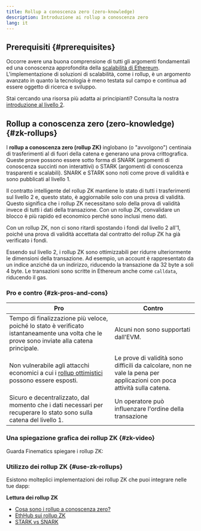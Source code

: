 ```yaml
---
title: Rollup a conoscenza zero (zero-knowledge)
description: Introduzione ai rollup a conoscenza zero
lang: it
---
```


## Prerequisiti {#prerequisites}

Occorre avere una buona comprensione di tutti gli argomenti fondamentali ed una conoscenza approfondita della [scalabilità di Ethereum](/developers/docs/scaling/). L'implementazione di soluzioni di scalabilità, come i rollup, è un argomento avanzato in quanto la tecnologia è meno testata sul campo e continua ad essere oggetto di ricerca e sviluppo.

Stai cercando una risorsa più adatta ai principianti? Consulta la nostra [introduzione al livello 2](/layer-2/).

## Rollup a conoscenza zero (zero-knowledge) {#zk-rollups}

I **rollup a conoscenza zero (rollup ZK)** inglobano (o "avvolgono") centinaia di trasferimenti al di fuori della catena e generano una prova crittografica. Queste prove possono essere sotto forma di SNARK (argomenti di conoscenza succinti non interattivi) o STARK (argomenti di conoscenza trasparenti e scalabili). SNARK e STARK sono noti come prove di validità e sono pubblicati al livello 1.

Il contratto intelligente del rollup ZK mantiene lo stato di tutti i trasferimenti sul livello 2 e, questo stato, è aggiornabile solo con una prova di validità. Questo significa che i rollup ZK necessitano solo della prova di validità invece di tutti i dati della transazione. Con un rollup ZK, convalidare un blocco è più rapido ed economico perché sono inclusi meno dati.

Con un rollup ZK, non ci sono ritardi spostando i fondi dal livello 2 all'1, poiché una prova di validità accettata dal contratto del rollup ZK ha già verificato i fondi.

Essendo sul livello 2, i rollup ZK sono ottimizzabili per ridurre ulteriormente le dimensioni della transazione. Ad esempio, un account è rappresentato da un indice anziché da un indirizzo, riducendo la transazione da 32 byte a soli 4 byte. Le transazioni sono scritte in Ethereum anche come `calldata`, riducendo il gas.

### Pro e contro {#zk-pros-and-cons}

| Pro                                                                                                                                          | Contro                                                                                                                 |
| -------------------------------------------------------------------------------------------------------------------------------------------- | ---------------------------------------------------------------------------------------------------------------------- |
| Tempo di finalizzazione più veloce, poiché lo stato è verificato istantaneamente una volta che le prove sono inviate alla catena principale. | Alcuni non sono supportati dall'EVM.                                                                                   |
| Non vulnerabile agli attacchi economici a cui i [rollup ottimistici](#optimistic-pros-and-cons) possono essere esposti.                      | Le prove di validità sono difficili da calcolare, non ne vale la pena per applicazioni con poca attività sulla catena. |
| Sicuro e decentralizzato, dal momento che i dati necessari per recuperare lo stato sono sulla catena del livello 1.                          | Un operatore può influenzare l'ordine della transazione                                                                |

### Una spiegazione grafica dei rollup ZK {#zk-video}

Guarda Finematics spiegare i rollup ZK:

<YouTube id="7pWxCklcNsU" start="406" />

### Utilizzo dei rollup ZK {#use-zk-rollups}

Esistono molteplici implementazioni dei rollup ZK che puoi integrare nelle tue dapp:

<RollupProductDevDoc rollupType="zk" />

**Lettura dei rollup ZK**

- [Cosa sono i rollup a conoscenza zero?](https://coinmarketcap.com/alexandria/glossary/zero-knowledge-rollups)
- [EthHub sui rollup ZK](https://docs.ethhub.io/ethereum-roadmap/layer-2-scaling/zk-rollups/)
- [STARK vs SNARK](https://consensys.net/blog/blockchain-explained/zero-knowledge-proofs-starks-vs-snarks/)
